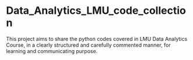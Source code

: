 # Data_Analytics_LMU_code_collection
This project aims to share the python codes covered in LMU Data Analytics Course, in a clearly structured and carefully commented manner, for learning and communicating purpose.

